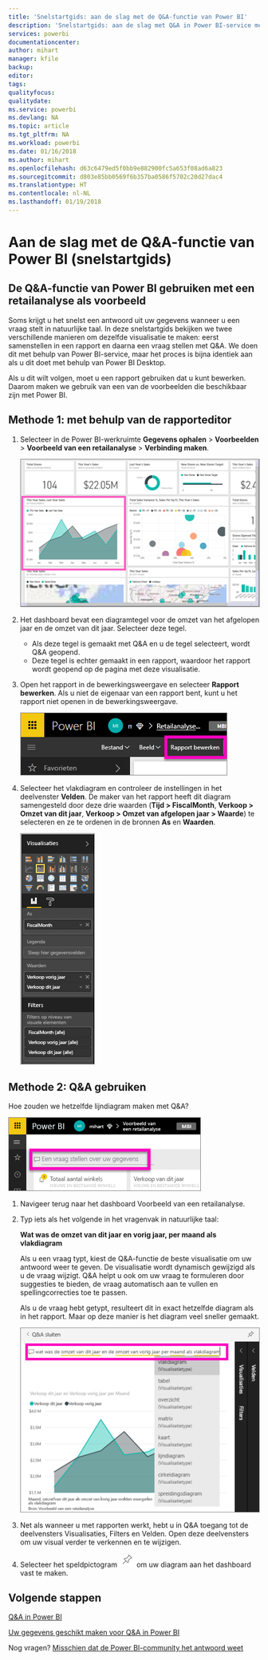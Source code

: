 ```yaml
---
title: 'Snelstartgids: aan de slag met de Q&A-functie van Power BI'
description: 'Snelstartgids: aan de slag met Q&A in Power BI-service met een retailanalyse als voorbeeld'
services: powerbi
documentationcenter: 
author: mihart
manager: kfile
backup: 
editor: 
tags: 
qualityfocus: 
qualitydate: 
ms.service: powerbi
ms.devlang: NA
ms.topic: article
ms.tgt_pltfrm: NA
ms.workload: powerbi
ms.date: 01/16/2018
ms.author: mihart
ms.openlocfilehash: d63c6479ed5f0bb9e882900fc5a653f08ad6a823
ms.sourcegitcommit: d803e85bb0569f6b357ba0586f5702c20d27dac4
ms.translationtype: HT
ms.contentlocale: nl-NL
ms.lasthandoff: 01/19/2018
---
```

# <a name="get-started-with-power-bi-qa-quickstart"></a>Aan de slag met de Q&A-functie van Power BI (snelstartgids)
## <a name="use-power-bi-qa-with-the-retail-analysis-sample"></a>De Q&A-functie van Power BI gebruiken met een retailanalyse als voorbeeld
Soms krijgt u het snelst een antwoord uit uw gegevens wanneer u een vraag stelt in natuurlijke taal.  In deze snelstartgids bekijken we twee verschillende manieren om dezelfde visualisatie te maken: eerst samenstellen in een rapport en daarna een vraag stellen met Q&A. We doen dit met behulp van Power BI-service, maar het proces is bijna identiek aan als u dit doet met behulp van Power BI Desktop.

Als u dit wilt volgen, moet u een rapport gebruiken dat u kunt bewerken. Daarom maken we gebruik van een van de voorbeelden die beschikbaar zijn met Power BI.

## <a name="method-1-using-the-report-editor"></a>Methode 1: met behulp van de rapporteditor
1. Selecteer in de Power BI-werkruimte **Gegevens ophalen** \> **Voorbeelden** \> **Voorbeeld van een retailanalyse**  >  **Verbinding maken**.
   
    ![](media/power-bi-visualization-introduction-to-q-and-a/power-bi-dashboard.png)
2. Het dashboard bevat een diagramtegel voor de omzet van het afgelopen jaar en de omzet van dit jaar.  Selecteer deze tegel. 
   
   * Als deze tegel is gemaakt met Q&A en u de tegel selecteert, wordt Q&A geopend. 
   * Deze tegel is echter gemaakt in een rapport, waardoor het rapport wordt geopend op de pagina met deze visualisatie.
3. Open het rapport in de bewerkingsweergave en selecteer **Rapport bewerken**.  Als u niet de eigenaar van een rapport bent, kunt u het rapport niet openen in de bewerkingsweergave.
   
    ![](media/power-bi-visualization-introduction-to-q-and-a/power-bi-edit-report.png)
4. Selecteer het vlakdiagram en controleer de instellingen in het deelvenster **Velden**.  De maker van het rapport heeft dit diagram samengesteld door deze drie waarden (**Tijd > FiscalMonth**, **Verkoop > Omzet van dit jaar**, **Verkoop > Omzet van afgelopen jaar > Waarde**) te selecteren en ze te ordenen in de bronnen **As** en **Waarden**.
   
    ![](media/power-bi-visualization-introduction-to-q-and-a/gnatutorial_3-new.png)

## <a name="method-2-using-qa"></a>Methode 2: Q&A gebruiken
Hoe zouden we hetzelfde lijndiagram maken met Q&A?

![](media/power-bi-visualization-introduction-to-q-and-a/power-bi-qna.png)

1. Navigeer terug naar het dashboard Voorbeeld van een retailanalyse.
2. Typ iets als het volgende in het vragenvak in natuurlijke taal:
   
   **Wat was de omzet van dit jaar en vorig jaar, per maand als vlakdiagram**
   
   Als u een vraag typt, kiest de Q&A-functie de beste visualisatie om uw antwoord weer te geven. De visualisatie wordt dynamisch gewijzigd als u de vraag wijzigt. Q&A helpt u ook om uw vraag te formuleren door suggesties te bieden, de vraag automatisch aan te vullen en spellingcorrecties toe te passen.
   
   Als u de vraag hebt getypt, resulteert dit in exact hetzelfde diagram als in het rapport.  Maar op deze manier is het diagram veel sneller gemaakt.
   
   ![](media/power-bi-visualization-introduction-to-q-and-a/powerbi-qna-areachart.png)
3. Net als wanneer u met rapporten werkt, hebt u in Q&A toegang tot de deelvensters Visualisaties, Filters en Velden.  Open deze deelvensters om uw visual verder te verkennen en te wijzigen.
4. Selecteer het speldpictogram ![](media/power-bi-visualization-introduction-to-q-and-a/pinnooutline.png) om uw diagram aan het dashboard vast te maken.

## <a name="next-steps"></a>Volgende stappen
[Q&A in Power BI](power-bi-q-and-a.md)

[Uw gegevens geschikt maken voor Q&A in Power BI](service-prepare-data-for-q-and-a.md)

Nog vragen? [Misschien dat de Power BI-community het antwoord weet](http://community.powerbi.com/)

